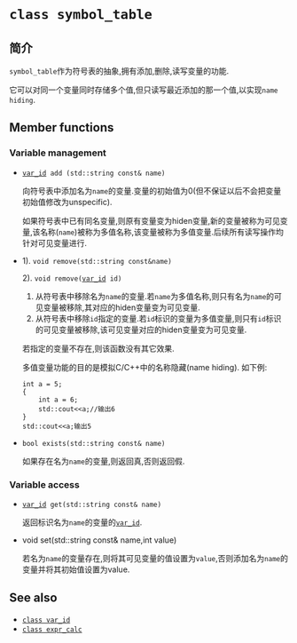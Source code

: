 [class_var_id]: class_var_id.md.html
[expr_calc]:expr_calc.md.html


# `class symbol_table`
## 简介
`symbol_table`作为符号表的抽象,拥有添加,删除,读写变量的功能.

它可以对同一个变量同时存储多个值,但只读写最近添加的那一个值,以实现`name hiding`.

## Member functions
### Variable management
* [`var_id`][class_var_id]` add (std::string const& name)`

  向符号表中添加名为`name`的变量.变量的初始值为0(但不保证以后不会把变量初始值修改为unspecific).

  如果符号表中已有同名变量,则原有变量变为hiden变量,新的变量被称为可见变量,该名称(`name`)被称为多值名称,该变量被称为多值变量.后续所有读写操作均针对可见变量进行.
* 1). `void remove(std::string const&name)`

  2). `void remove(`[`var_id`][class_var_id]` id)`

  1. 从符号表中移除名为`name`的变量.若`name`为多值名称,则只有名为`name`的可见变量被移除,其对应的hiden变量变为可见变量.
  2. 从符号表中移除`id`指定的变量.若`id`标识的变量为多值变量,则只有`id`标识的可见变量被移除,该可见变量对应的hiden变量变为可见变量.

  若指定的变量不存在,则该函数没有其它效果.

  多值变量功能的目的是模拟C/C++中的名称隐藏(name hiding).
  如下例:
  ```
  int a = 5;
  {
      int a = 6;
      std::cout<<a;//输出6
  }
  std::cout<<a;输出5
  ```
* `bool exists(std::string const& name)`

  如果存在名为`name`的变量,则返回真,否则返回假.

### Variable access
* [`var_id`][class_var_id]` get(std::string const& name)`

  返回标识名为`name`的变量的[`var_id`][class_var_id].
* void set(std::string const& name,int value)

  若名为`name`的变量存在,则将其可见变量的值设置为`value`,否则添加名为`name`的变量并将其初始值设置为value.

## See also
* [`class var_id`][class_var_id]
* [`class expr_calc`][expr_calc]
